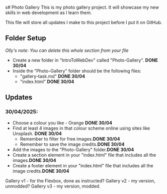 s# Photo Gallery
This is my photo gallery project. It will showcase my new skills in web development as I learn them.

This file will store all updates I make to this project before I put it on GitHub.

## Folder Setup
*Olly's note: You can delete this whole section from your file*
- Create a new folder in "IntroToWebDev" called "Photo-Gallery". **DONE 30/04**
- Inside the "Photo-Gallery" folder should be the following files:
    - "gallery-task.md" **DONE 30/04**
    - "index.html" **DONE 30/04**


## Updates 
### 30/04/2025:
- Choose a colour you like - Orange **DONE 30/04**
- Find at least 4 images in that colour scheme online using sites like Unsplash. **DONE 30/04**
    - Remember to filter for free images.**DONE 30/04**
    - Remember to save the image credits.**DONE 30/04**
- Add the images to the "Photo-Gallery" folder.**DONE 30/04**
- Create a section element in your "index.html" file that includes all the images.**DONE 30/04**
- Create a footer element in your "index.html" file that includes all the image credits.**DONE 30/04**


Gallery v1 - for the Flexbox, done as instructed?
Gallery v2 - my version, unmodded?
Gallery v3 - my version, modded.
